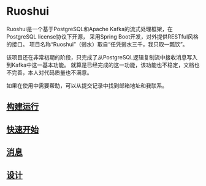# Ruoshui

Ruoshui是一个基于PostgreSQL和Apache Kafka的流式处理框架，在PostgreSQL license协议下开源，
采用Spring Boot开发，对外提供RESTful风格的接口。
项目名称“Ruoshui”（弱水）取自“任凭弱水三千，我只取一瓢饮”。

该项目还在非常初期的阶段，只完成了从PostgreSQL逻辑复制流中接收消息写入到Kafka中这一基本功能。
就算是已经完成的这一功能，该功能也不稳定，文档也不完善，本人对代码质量也不满意。

如果在使用中需要帮助，可以从提交记录中找到邮箱地址和我联系。

## [构建运行](/doc/01.build.md)

## [快速开始](/doc/03.usage.md)

## [消息](/doc/04.message.md)

## [设计](./doc/design/design.md)
